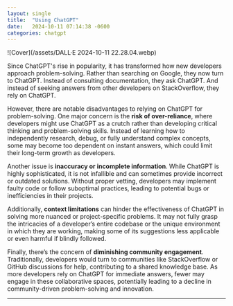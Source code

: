 ```yaml
---
layout: single
title:  "Using ChatGPT"
date:   2024-10-11 07:14:38 -0600
categories: chatgpt
---
```


![Cover](/assets/DALL·E 2024-10-11 22.28.04.webp)

Since ChatGPT's rise in popularity, it has transformed how new developers approach problem-solving. Rather than searching on Google, they now turn to ChatGPT. Instead of consulting documentation, they ask ChatGPT. And instead of seeking answers from other developers on StackOverflow, they rely on ChatGPT.

However, there are notable disadvantages to relying on ChatGPT for problem-solving. One major concern is the **risk of over-reliance**, where developers might use ChatGPT as a crutch rather than developing critical thinking and problem-solving skills. Instead of learning how to independently research, debug, or fully understand complex concepts, some may become too dependent on instant answers, which could limit their long-term growth as developers.

Another issue is **inaccuracy or incomplete information**. While ChatGPT is highly sophisticated, it is not infallible and can sometimes provide incorrect or outdated solutions. Without proper vetting, developers may implement faulty code or follow suboptimal practices, leading to potential bugs or inefficiencies in their projects.

Additionally, **context limitations** can hinder the effectiveness of ChatGPT in solving more nuanced or project-specific problems. It may not fully grasp the intricacies of a developer’s entire codebase or the unique environment in which they are working, making some of its suggestions less applicable or even harmful if blindly followed.

Finally, there’s the concern of **diminishing community engagement**. Traditionally, developers would turn to communities like StackOverflow or GitHub discussions for help, contributing to a shared knowledge base. As more developers rely on ChatGPT for immediate answers, fewer may engage in these collaborative spaces, potentially leading to a decline in community-driven problem-solving and innovation.

---